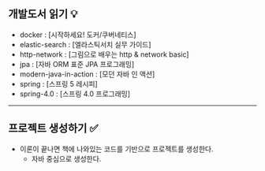 ## 개발도서 읽기 :bulb:

* docker : [시작하세요! 도커/쿠버네티스]
* elastic-search : [엘라스틱서치 실무 가이드]
* http-network : [그림으로 배우는 http & network basic]
* jpa : [자바 ORM 표준 JPA 프로그래밍]
* modern-java-in-action : [모던 자바 인 액션]
* spring : [스프링 5 레시피]
* spring-4.0 : [스프링 4.0 프로그래밍]

---

## 프로젝트 생성하기 :white_check_mark:

* 이론이 끝나면 책에 나와있는 코드를 기반으로 프로젝트를 생성한다.
  * 자바 중심으로 생성한다. 
